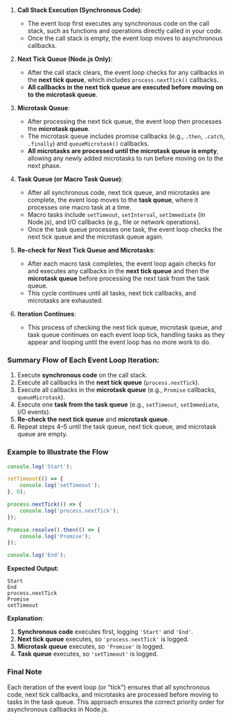 
1. **Call Stack Execution (Synchronous Code)**:
    
    - The event loop first executes any synchronous code on the call stack, such as functions and operations directly called in your code.
    - Once the call stack is empty, the event loop moves to asynchronous callbacks.
2. **Next Tick Queue (Node.js Only)**:
    
    - After the call stack clears, the event loop checks for any callbacks in the **next tick queue**, which includes `process.nextTick()` callbacks.
    - **All callbacks in the next tick queue are executed before moving on to the microtask queue**.
3. **Microtask Queue**:
    
    - After processing the next tick queue, the event loop then processes the **microtask queue**.
    - The microtask queue includes promise callbacks (e.g., `.then`, `.catch`, `.finally`) and `queueMicrotask()` callbacks.
    - **All microtasks are processed until the microtask queue is empty**, allowing any newly added microtasks to run before moving on to the next phase.
4. **Task Queue (or Macro Task Queue)**:
    
    - After all synchronous code, next tick queue, and microtasks are complete, the event loop moves to the **task queue**, where it processes one macro task at a time.
    - Macro tasks include `setTimeout`, `setInterval`, `setImmediate` (in Node.js), and I/O callbacks (e.g., file or network operations).
    - Once the task queue processes one task, the event loop checks the next tick queue and the microtask queue again.
5. **Re-check for Next Tick Queue and Microtasks**:
    
    - After each macro task completes, the event loop again checks for and executes any callbacks in the **next tick queue** and then the **microtask queue** before processing the next task from the task queue.
    - This cycle continues until all tasks, next tick callbacks, and microtasks are exhausted.
6. **Iteration Continues**:
    
    - This process of checking the next tick queue, microtask queue, and task queue continues on each event loop tick, handling tasks as they appear and looping until the event loop has no more work to do.

### Summary Flow of Each Event Loop Iteration:

1. Execute **synchronous code** on the call stack.
2. Execute all callbacks in the **next tick queue** (`process.nextTick`).
3. Execute all callbacks in the **microtask queue** (e.g., `Promise` callbacks, `queueMicrotask`).
4. Execute one **task from the task queue** (e.g., `setTimeout`, `setImmediate`, I/O events).
5. **Re-check the next tick queue** and **microtask queue**.
6. Repeat steps 4–5 until the task queue, next tick queue, and microtask queue are empty.

### Example to Illustrate the Flow

```js
console.log('Start');

setTimeout(() => {
    console.log('setTimeout');
}, 0);

process.nextTick(() => {
    console.log('process.nextTick');
});

Promise.resolve().then(() => {
    console.log('Promise');
});

console.log('End');
```

**Expected Output**:

```
Start
End
process.nextTick
Promise
setTimeout
```

**Explanation**:

1. **Synchronous code** executes first, logging `'Start'` and `'End'`.
2. **Next tick queue** executes, so `'process.nextTick'` is logged.
3. **Microtask queue** executes, so `'Promise'` is logged.
4. **Task queue** executes, so `'setTimeout'` is logged.

### Final Note

Each iteration of the event loop (or "tick") ensures that all synchronous code, next tick callbacks, and microtasks are processed before moving to tasks in the task queue. This approach ensures the correct priority order for asynchronous callbacks in Node.js.